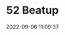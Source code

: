 ---
date: 2022-09-06 11:09:37
title: '52 Beatup'	
tags: [free, 2D fighter, hand-drawn, PC, pixel art]
price: Free	
img: https://i.imgur.com/BZkZCz8.png
link: https://52beatup.itch.io/52beatup	
discord: discord.gg/hxpt3MBz2A	
twitter: https://twitter.com/robe_by
---